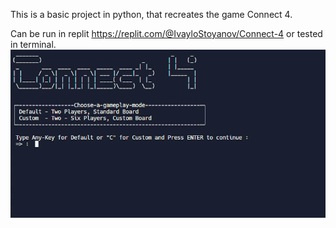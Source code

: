 This is a basic project in python, that recreates the game Connect 4.

Can be run in replit https://replit.com/@IvayloStoyanov/Connect-4 or tested in terminal.
![](demo.gif)
